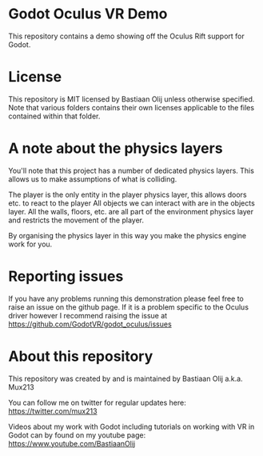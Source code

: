 # Godot Oculus VR Demo

This repository contains a demo showing off the Oculus Rift support for Godot.

# License

This repository is MIT licensed by Bastiaan Olij unless otherwise specified.
Note that various folders contains their own licenses applicable to the files contained within that folder.

# A note about the physics layers

You'll note that this project has a number of dedicated physics layers. This allows us to make assumptions of what is colliding.

The player is the only entity in the player physics layer, this allows doors etc. to react to the player
All objects we can interact with are in the objects layer.
All the walls, floors, etc. are all part of the environment physics layer and restricts the movement of the player.

By organising the physics layer in this way you make the physics engine work for you.

# Reporting issues

If you have any problems running this demonstration please feel free to raise an issue on the github page. 
If it is a problem specific to the Oculus driver however I recommend raising the issue at https://github.com/GodotVR/godot_oculus/issues

# About this repository

This repository was created by and is maintained by Bastiaan Olij a.k.a. Mux213

You can follow me on twitter for regular updates here:
https://twitter.com/mux213

Videos about my work with Godot including tutorials on working with VR in Godot can by found on my youtube page:
https://www.youtube.com/BastiaanOlij
